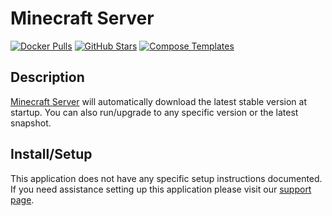 # Minecraft Server

[![Docker Pulls](https://img.shields.io/docker/pulls/itzg/minecraft-server?style=flat-square&color=607D8B&label=docker%20pulls&logo=docker)](https://hub.docker.com/r/itzg/minecraft-server)
[![GitHub Stars](https://img.shields.io/github/stars/itzg/docker-minecraft-server?style=flat-square&color=607D8B&label=github%20stars&logo=github)](https://github.com/itzg/docker-minecraft-server)
[![Compose Templates](https://img.shields.io/static/v1?style=flat-square&color=607D8B&label=compose&message=templates)](https://github.com/GhostWriters/DockSTARTer/tree/master/compose/.apps/minecraft_server)

## Description

[Minecraft Server](https://www.minecraft.net/en-us/download/server) will automatically download the latest stable version at startup. You can also run/upgrade to any specific version or the latest snapshot.

## Install/Setup

This application does not have any specific setup instructions documented. If you need assistance setting up this application please visit our [support page](https://dockstarter.com/basics/support/).
